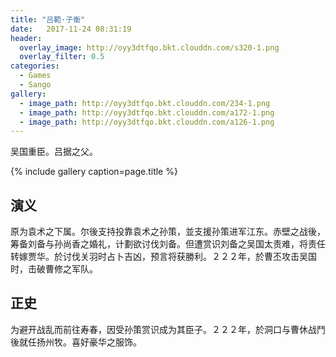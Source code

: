 ```yaml
---
title: "吕範·子衡"
date:   2017-11-24 08:31:19
header:
  overlay_image: http://oyy3dtfqo.bkt.clouddn.com/s320-1.png
  overlay_filter: 0.5
categories:
  - Games
  - Sango
gallery:
  - image_path: http://oyy3dtfqo.bkt.clouddn.com/234-1.png
  - image_path: http://oyy3dtfqo.bkt.clouddn.com/a172-1.png
  - image_path: http://oyy3dtfqo.bkt.clouddn.com/a126-1.png
---
```


吴国重臣。吕据之父。

{% include gallery caption=page.title %}

## 演义

原为袁术之下属。尔後支持投靠袁术之孙策，並支援孙策进军江东。赤壁之战後，筹备刘备与孙尚香之婚礼，计劃欲讨伐刘备。但遭赏识刘备之吴国太责难，将责任转嫁贾华。於讨伐关羽时占卜吉凶，预言将获勝利。２２２年，於曹丕攻击吴国时，击破曹修之军队。

## 正史

为避开战乱而前往寿春，因受孙策赏识成为其臣子。２２２年，於洞口与曹休战鬥後就任扬州牧。喜好豪华之服饰。